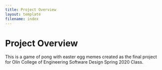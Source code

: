```yaml
---
title: Project Overview
layout: template
filename: index
--- 
```


# Project Overview
This is a game of pong with easter egg memes created as the final project for Olin College of Engineering Software Design Spring 2020 Class.
